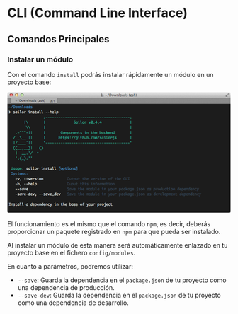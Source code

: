 # CLI (Command Line Interface)

## Comandos Principales

### Instalar un módulo

Con el comando  `install` podrás instalar rápidamente un módulo en un proyecto base:

![](../img/install.png)

El funcionamiento es el mismo que el comando `npm`, es decir, deberás proporcionar un paquete registrado en `npm` para que pueda ser instalado.

Al instalar un módulo de esta manera será automáticamente enlazado en tu proyecto base en el fichero `config/modules`.

En cuanto a parámetros, podremos utilizar:

* `--save`: Guarda la dependencia en el `package.json` de tu proyecto como una dependencia de producción.
* `--save-dev`: Guarda la dependencia en el `package.json` de tu proyecto como una dependencia de desarrollo.
